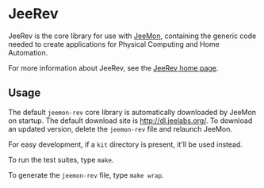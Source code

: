 JeeRev
======

JeeRev is the core library for use with [JeeMon][1], containing the generic code
needed to create applications for Physical Computing and Home Automation.

For more information about JeeRev, see the [JeeRev home page][2].

Usage
-----

The default `jeemon-rev` core library is automatically downloaded by JeeMon on
startup. The default download site is <http://dl.jeelabs.org/>. To download an
updated version, delete the `jeemon-rev` file and relaunch JeeMon.

For easy development, if a `kit` directory is present, it'll be used instead.

To run the test suites, type `make`.

To generate the `jeemon-rev` file, type `make wrap`.

  [1]: http://jeelabs.net/projects/jeemon/wiki
  [2]: http://jeelabs.net/projects/jeerev/wiki
